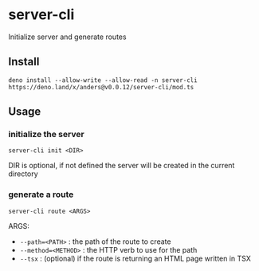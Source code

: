 # server-cli

Initialize server and generate routes

## Install

```
deno install --allow-write --allow-read -n server-cli https://deno.land/x/anders@v0.0.12/server-cli/mod.ts
```

## Usage

### initialize the server

`server-cli init <DIR>`

DIR is optional, if not defined the server will be created in the current
directory

### generate a route

`server-cli route <ARGS>`

ARGS:

- `--path=<PATH>` : the path of the route to create
- `--method=<METHOD>` : the HTTP verb to use for the path
- `--tsx` : (optional) if the route is returning an HTML page written in TSX
